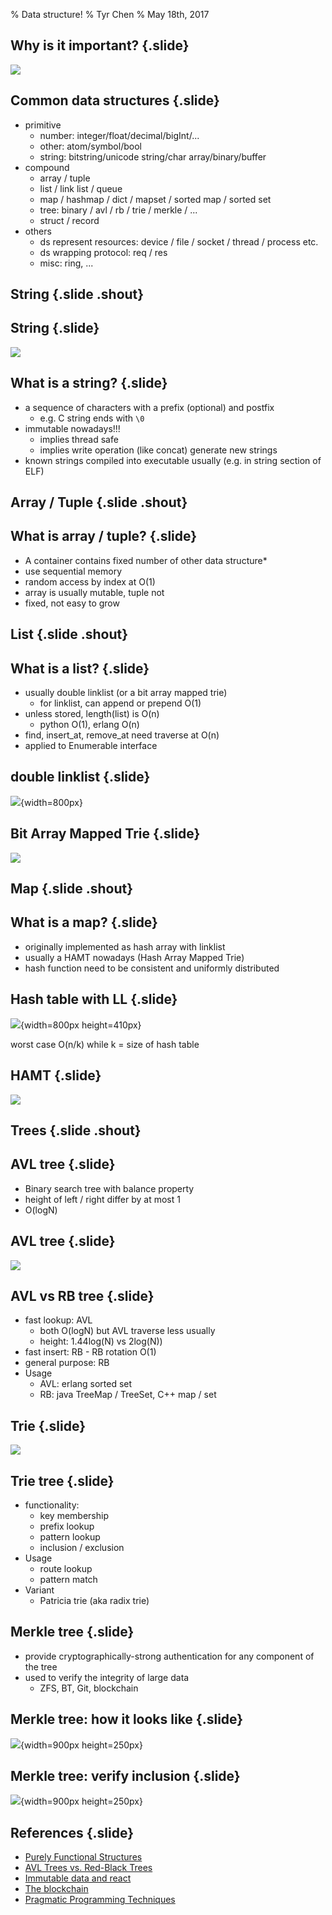% Data structure!
% Tyr Chen
% May 18th, 2017

## Why is it important? {.slide}

![](images/wirth.jpg)

## Common data structures {.slide}

* primitive
    * number: integer/float/decimal/bigInt/...
    * other: atom/symbol/bool
    * string: bitstring/unicode string/char array/binary/buffer
* compound
    * array / tuple
    * list / link list / queue
    * map / hashmap / dict / mapset / sorted map / sorted set
    * tree: binary / avl / rb / trie / merkle / ...
    * struct / record
* others
    * ds represent resources: device / file / socket / thread / process etc.
    * ds wrapping protocol: req / res
    * misc: ring, ...

## String {.slide .shout}

## String {.slide}

![](images/string_dna.jpg)

## What is a string? {.slide}

* a sequence of characters with a prefix (optional) and postfix
    * e.g. C string ends with ``\0``
* immutable nowadays!!!
    * implies thread safe
    * implies write operation (like concat) generate new strings
* known strings compiled into executable usually (e.g. in string section of ELF)

## Array / Tuple {.slide .shout}

## What is array / tuple? {.slide}

* A container contains fixed number of other data structure*
* use sequential memory
* random access by index at O(1)
* array is usually mutable, tuple not
* fixed, not easy to grow

## List {.slide .shout}

## What is a list? {.slide}

* usually double linklist (or a bit array mapped trie)
    * for linklist, can append or prepend O(1)
* unless stored, length(list) is O(n)
    * python O(1), erlang O(n)
* find, insert_at, remove_at need traverse at O(n)
* applied to Enumerable interface

## double linklist {.slide}

![](images/double-linklist.png){width=800px}

## Bit Array Mapped Trie {.slide}

![](images/iamt.jpg)

## Map {.slide .shout}

## What is a map? {.slide}

* originally implemented as hash array with linklist
* usually a HAMT nowadays (Hash Array Mapped Trie)
* hash function need to be consistent and uniformly distributed

## Hash table with LL {.slide}

![](images/hash_ll.jpg){width=800px height=410px}

worst case O(n/k) while k = size of hash table

## HAMT {.slide}

![](images/hamt.jpg)

## Trees {.slide .shout}

## AVL tree {.slide}

* Binary search tree with balance property
* height of left / right differ by at most 1
* O(logN)

## AVL tree {.slide}

![](images/avl.jpg)

## AVL vs RB tree {.slide}

* fast lookup: AVL
    * both O(logN) but AVL traverse less usually
    * height: 1.44log(N) vs 2log(N))
* fast insert: RB - RB rotation O(1)
* general purpose: RB
* Usage
    * AVL: erlang sorted set
    * RB: java TreeMap / TreeSet, C++ map / set

## Trie {.slide}

![](images/trie.jpg)

## Trie tree {.slide}

* functionality:
    * key membership
    * prefix lookup
    * pattern lookup
    * inclusion / exclusion
* Usage
    * route lookup
    * pattern match
* Variant
    * Patricia trie (aka radix trie)

## Merkle tree {.slide}

* provide cryptographically-strong authentication for any component of the tree
* used to verify the integrity of large data
    * ZFS, BT, Git, blockchain

## Merkle tree: how it looks like {.slide}

![](images/merkle.png){width=900px height=250px}

## Merkle tree: verify inclusion {.slide}

![](images/merkle1.png){width=900px height=250px}

## References {.slide}

* [Purely Functional Structures](https://www.amazon.com/Purely-Functional-Structures-Chris-Okasaki/dp/0521663504)
* [AVL Trees vs. Red-Black Trees](http://discuss.fogcreek.com/joelonsoftware/default.asp?cmd=show&ixPost=22948)
* [Immutable data and react](https://www.youtube.com/watch?v=I7IdS-PbEgI)
* [The blockchain](http://chimera.labs.oreilly.com/books/1234000001802/ch07.html)
* [Pragmatic Programming Techniques](http://horicky.blogspot.com/2009/11/nosql-patterns.html)
